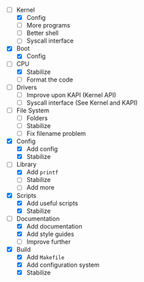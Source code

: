 - [ ] Kernel
  - [x] Config
  - [ ] More programs
  - [ ] Better shell
  - [ ] Syscall interface
- [x] Boot
  - [x] Config
- [ ] CPU
  - [x] Stabilize
  - [ ] Format the code
- [ ] Drivers
  - [ ] Improve upon KAPI (Kernel API)
  - [ ] Syscall interface (See Kernel and KAPI)
- [ ] File System
  - [ ] Folders
  - [ ] Stabilize
  - [ ] Fix filename problem
- [x] Config
  - [x] Add config
  - [x] Stabilize
- [ ] Library
  - [x] Add ``printf``
  - [ ] Stabilize
  - [ ] Add more
- [x] Scripts
  - [x] Add useful scripts
  - [x] Stabilize
- [ ] Documentation
  - [x] Add documentation
  - [x] Add style guides
  - [ ] Improve further
- [x] Build
  - [x] Add ``Makefile``
  - [x] Add configuration system
  - [x] Stabilize
